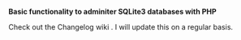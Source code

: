 **Basic functionality to adminiter SQLite3 databases with PHP**

Check out the Changelog wiki . I will update this on a regular basis.